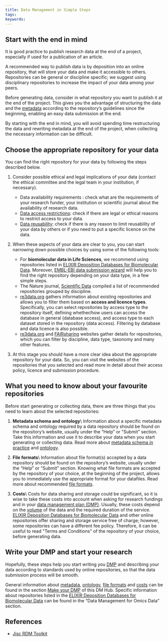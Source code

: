 ```yaml
---
title: Data Management in Simple Steps
tags:
keywords:
---
```


## Start with the end in mind
It is good practice to publish research data at the end of a project, especially if used for a publication of an article.

A recommended way to publish data is by deposition into an online repository, that will store your data and make it accessible to others. Repositories can be general or discipline specific; we suggest using disciplinary repositories to increase the impact of your data among your peers.

Before generating data, consider in what repository you want to publish it at the end of the project. This gives you the advantage of structuring the data and the [metadata](metadata) according to the repository’s guidelines since the beginning, enabling an easy data submission at the end.

By starting with the end in mind, you will avoid spending time restructuring the data and rewriting metadata at the end of the project, when collecting the necessary information can be difficult.

## Choose the appropriate repository for your data
You can find the right repository for your data by following the steps described below.

1.  Consider possible ethical and legal implications of your data (contact the ethical committee and the legal team in your institution, if necessary).

    * Data availability requirements : check what are the requirements of your research funder, your institution or scientific journal about the availability of research data.
    * [Data access restrictions](data_publication): check if there are legal or ethical reasons to restrict access to your data.
    * [Data reusability](data_licences): check if there is any reason to limit reusability of your data by others or if you need to put a specific licence on the data.


2.  When these aspects of your data are clear to you, you can start narrowing down possible choices by using some of the following tools:
    * For **biomolecular data in Life Sciences**, we recommend using repositories listed in [ELIXIR Deposition Databases for Biomolecular Data](https://elixir-europe.org/platforms/data/elixir-deposition-databases). Moreover, [EMBL-EBI data submission wizard](https://www.ebi.ac.uk/submission/) will help you to find the right repository depending on your data type, in a few simple steps.
    * The Nature journal, [Scientific Data](https://www.nature.com/sdata/policies/repositories) compiled a list of recommended repositories grouped by discipline.
    * [re3data.org](https://www.re3data.org/search?query=) gathers information about existing repositories and allows you to filter them based on **access and licence types**. Specifically, you can select repositories by access type to the repository itself, defining whether/how users can access the database in general (database access), and access type to each dataset stored in the repository (data access). Filtering by database and data licence is also possible.
    * [re3data.org](https://www.re3data.org/search?query=) and [FAIRsharing](https://fairsharing.org/databases/) websites gather details for repositories, which you can filter by discipline, data type, taxonomy and many other features.


3. At this stage you should have a more clear idea about the appropriate repository for your data. So, you can visit the websites of the repositories that you selected and read more in detail about their access policy, licence and submission procedure.

## What you need to know about your favourite repositories
Before start generating or collecting data, there are three things that you need to learn about the selected repositories:

1.  **Metadata schema and ontology**\\
    Information about a specific metadata schema and ontology required by a data repository should be found on the repository’s website, usually under the “Help” or “Submit” section. Take this information and use it to describe your data when you start generating or collecting data. Read more about [metadata schema in practice](metadata_in_practice) and [ontology](ontology).

2.  **File formats**\\
    Information about file format(s) accepted by a data repository should be found on the repository’s website, usually under the “Help” or “Submit” section. Knowing what file formats are accepted by the repository of your choice, at the beginning of the project, allows you to immediately use the appropriate format for your datafiles. Read more about recommended [file formats](file_formats).

3.  **Costs**\\
    Costs for data sharing and storage could be significant, so it is wise to take these costs into account when asking for research fundings and in your [data management plan (DMP)](about_DMP). Usually, these costs depend on the [volume](data_volume) of the data and the required duration of the service. [ELIXIR Deposition Databases for Biomolecular Data](https://elixir-europe.org/platforms/data/elixir-deposition-databases) and other online repositories offer sharing and storage service free of charge; however, some repositories can have a different fee policy. Therefore, it can be useful to read "Terms and Conditions" of the repository of your choice, before generating data.

## Write your DMP and start your research
Hopefully, these steps help you start writing you [DMP](about_DMP) and describing your data according to standards used by online repositories, so that the data submission process will be smooth.

General information about [metadata](metadata), [ontology](ontology), [file formats](file_formats) and [costs](costs_for_sharing_and_storing_data) can be found in the section [Make your DMP](about_DMP) of this DM Hub. Specific information about repositories listed in the [ELIXIR Deposition Databases for Biomolecular Data](https://elixir-europe.org/platforms/data/elixir-deposition-databases) can be found in the “Data Management for Omics Data” section.

## References
* [Jisc RDM Toolkit](https://rdmtoolkit.jisc.ac.uk/share-and-publish/where-should-i-deposit-my-data/)
